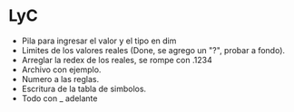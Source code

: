 # LyC

* Pila para ingresar el valor y el tipo en dim
* Limites de los valores reales (Done, se agrego un "?", probar a fondo).
* Arreglar la redex de los reales, se rompe con .1234
* Archivo con ejemplo.
* Numero a las reglas.
* Escritura de la tabla de simbolos.
* Todo con _ adelante
